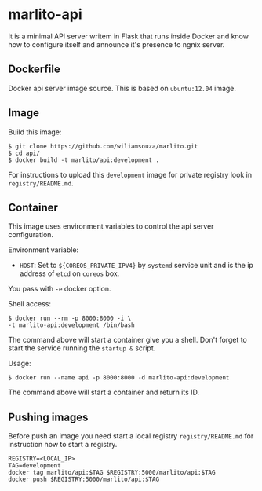 marlito-api
===========

It is a minimal API server writem in Flask that runs inside
Docker and know how to configure itself and announce it's
presence to ngnix server.

Dockerfile
-----------

Docker api server image source. This is based on `ubuntu:12.04` image.

Image
-----

Build this image:

```
$ git clone https://github.com/wiliamsouza/marlito.git
$ cd api/
$ docker build -t marlito/api:development .
```
For instructions to upload this `development` image for private registry
look in `registry/README.md`.

Container
---------

This image uses environment variables to control the api server configuration.

Environment variable:

* `HOST`: Set to `${COREOS_PRIVATE_IPV4}` by `systemd` service unit and is the
          ip address of `etcd` on `coreos` box.

You pass with `-e` docker option.

Shell access:

```
$ docker run --rm -p 8000:8000 -i \
-t marlito-api:development /bin/bash
```

The command above will start a container give you a shell. Don't
forget to start the service running the `startup &` script.

Usage:

```
$ docker run --name api -p 8000:8000 -d marlito-api:development
```

The command above will start a container and return its ID.

Pushing images
--------------

Before push an image you need start a local registry `registry/README.md`
for instruction how to start a registry.

```
REGISTRY=<LOCAL_IP>
TAG=development
docker tag marlito/api:$TAG $REGISTRY:5000/marlito/api:$TAG
docker push $REGISTRY:5000/marlito/api:$TAG
```
